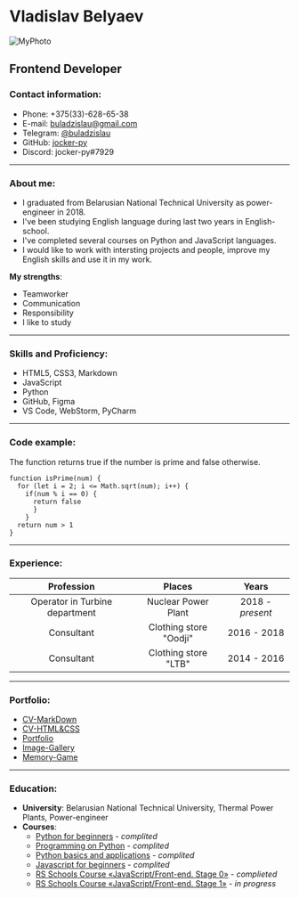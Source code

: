# Vladislav Belyaev
![MyPhoto](https://user-images.githubusercontent.com/76263560/156896455-b2c1a34a-f37d-44f7-b268-43f4f4eb8a5f.jpg)
## Frontend Developer

### Contact information: 
* Phone: +375(33)-628-65-38 
* E-mail: buladzislau@gmail.com
* Telegram: [@buladzislau](https://t.me/buladzislau)
* GitHub: [jocker-py](https://github.com/jocker-py)
* Discord: jocker-py#7929

---

### About me:
* I graduated from Belarusian National Technical University as power-engineer in 2018. 
* I've been studying English language during last two years in English-school.
* I've completed several courses on Python and JavaScript languages. 
* I would like to work with intersting projects and people, improve my English skills and use it in my work.

 __My strengths__:
  * Teamworker
  * Communication
  * Responsibility
  * I like to study

---

### Skills and Proficiency:
* HTML5, CSS3, Markdown
* JavaScript
* Python
* GitHub, Figma
* VS Code, WebStorm, PyCharm

---

### Code example:
The function returns true if the number is prime and false otherwise.
```
function isPrime(num) {
  for (let i = 2; i <= Math.sqrt(num); i++) {
    if(num % i == 0) {
      return false
      }
    }
  return num > 1
}
```

---

### Experience:
Profession | Places | Years
|:----:|:----:|:----:
Operator in Turbine department| Nuclear Power Plant | 2018 - *present*
Consultant | Clothing store "Oodji" | 2016 - 2018
Consultant | Clothing store "LTB" | 2014 - 2016

---

### Portfolio:
* [CV-MarkDown](https://jocker-py.github.io/rsschool-cv/cv)
* [CV-HTML&CSS](https://jocker-py.github.io/rsschool-cv/)
* [Portfolio](https://github.com/jocker-py/projects-stage0/tree/gh-pages/portfolio)
* [Image-Gallery](https://github.com/jocker-py/projects-stage0/tree/gh-pages/image-galery)
* [Memory-Game](https://github.com/jocker-py/projects-stage0/tree/gh-pages/memory-game)

---

### Education:
* __University__: Belarusian National Technical University, Thermal Power Plants, Power-engineer
* __Courses__:
    + [Python for beginners](https://letpy.com) - *complited*
    + [Programming on Python](https://stepik.org/course/67/syllabus) - *complited*
    + [Python basics and applications](https://stepik.org/course/512/syllabus) - *complited*
    + [Javascript for beginners](https://stepik.org/course/2223/syllabus ) - *complited*
    + [RS Schools Course «JavaScript/Front-end. Stage 0»](https://rs.school/js-stage0/) - *complieted*
    + [RS Schools Course «JavaScript/Front-end. Stage 1»](https://rs.school/js/) - *in progress*

